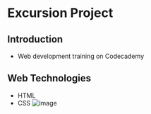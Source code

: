 # Excursion Project

## Introduction
* Web development training on Codecademy
## Web Technologies
* HTML
* CSS
![image](https://content.codecademy.com/programs/freelance-one/excursion/mocks/excursion_redline.png)
